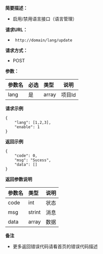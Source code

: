     
**简要描述：** 

- 启用/禁用语言接口（语言管理）

**请求URL：** 
- ` http://domain/lang/update`
  
**请求方式：**
- POST 

**参数：** 

|参数名|必选|类型|说明|
|:----    |:---|:----- |-----   |
|lang |是  |array |项目Id   |

 **请求示例**
``` 
{
    "lang": [1,2,3],
	"enable": 1
}
```
 **返回示例**

``` 
{
    "code": 0,
    "msg": "Sucess",
    "data": []
}
```

 **返回参数说明** 

|参数名|类型|说明|
|:-----  |:-----|-----                           |
|code |int   |状态  |
|msg  |strint   |消息  |
|data |array   |数据  |

 **备注** 

- 更多返回错误代码请看首页的错误代码描述


